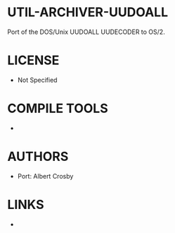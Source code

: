 UTIL-ARCHIVER-UUDOALL
=====================

Port of the DOS/Unix UUDOALL UUDECODER to OS/2.

LICENSE
===============
* Not Specified

COMPILE TOOLS
===============
* 
 
AUTHORS
===============
* Port: Albert Crosby

LINKS
===============
* 
